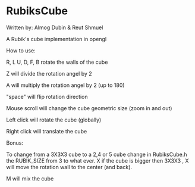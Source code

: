 # RubiksCube

Written by: Almog Dubin & Reut Shmuel 

A Rubik's cube implementation in opengl 

How to use:

R, L U, D, F, B rotate the walls of the cube

Z will divide the rotation angel by 2

A will multiply the rotation angel by 2 (up to 180)

"space" will flip rotation direction 


Mouse scroll will change the cube geometric size (zoom in and out)

Left click will rotate the cube (globally) 

Right click will translate the cube


Bonus:

To change from a 3X3X3 cube to a 2,4 or 5 cube change in RubiksCube.h the RUBIK_SIZE from 3 to what ever.
X  if the cube is bigger then 3X3X3 , X will move the rotation wall to the center (and back).

M will mix the cube

